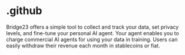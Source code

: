 # .github
Bridge23 offers a simple tool to collect and track your data, set privacy levels, and fine-tune your personal AI agent. Your agent enables you to charge commercial AI agents for using your data in training. Users can easily withdraw their revenue each month in stablecoins or fiat.
